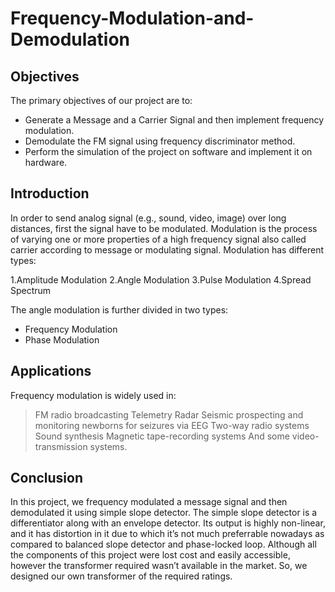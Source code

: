 # Frequency-Modulation-and-Demodulation

## Objectives

The primary objectives of our project are to: 

- Generate a Message and a Carrier Signal and then implement frequency modulation.
- Demodulate the FM signal using frequency discriminator method.
- Perform the simulation of the project on software and implement it on hardware.


## Introduction

In order to send analog signal (e.g., sound, video, image) over long distances, first the signal have to be modulated. Modulation is the process of varying one or more properties of a high frequency signal also called carrier according to message or modulating signal. Modulation has different types:

1.Amplitude Modulation
2.Angle Modulation
3.Pulse Modulation
4.Spread Spectrum

The angle modulation is further divided in two types:

- Frequency Modulation
- Phase Modulation

## Applications

Frequency modulation is widely used in:
> FM radio broadcasting
> Telemetry
> Radar
> Seismic prospecting and monitoring newborns for seizures via EEG
> Two-way radio systems
> Sound synthesis
> Magnetic tape-recording systems
 And some video-transmission systems.


## Conclusion

In this project, we frequency modulated a message signal and then demodulated it using simple slope detector. The simple slope detector is a differentiator along with an envelope detector. Its output is highly non-linear, and it has distortion in it due to which it’s not much preferrable nowadays as compared to balanced slope detector and phase-locked loop. Although all the components of this project were lost cost and easily accessible, however the transformer required wasn’t available in the market. So, we designed our own transformer of the required ratings. 
